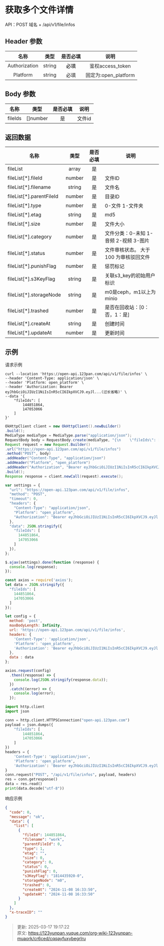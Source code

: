 # 获取多个文件详情

API：POST 域名 + /api/v1/file/infos

## <font style="color:rgb(38, 38, 38);">Header 参数</font>
| **<font style="color:rgb(38, 38, 38);">名称</font>** | **<font style="color:rgb(38, 38, 38);">类型</font>** | **<font style="color:rgb(38, 38, 38);">是否必填</font>** | **<font style="color:rgb(38, 38, 38);">说明</font>** |
| :---: | :---: | :---: | :---: |
| <font style="color:rgb(38, 38, 38);">Authorization</font> | <font style="color:rgb(38, 38, 38);">string</font> | <font style="color:rgb(0, 0, 0);">必填</font><font style="color:rgb(38, 38, 38);"></font> | <font style="color:rgb(38, 38, 38);">鉴权access_token</font> |
| <font style="color:rgb(38, 38, 38);">Platform</font> | <font style="color:rgb(38, 38, 38);">string</font> | <font style="color:rgb(38, 38, 38);">必填</font> | <font style="color:rgb(38, 38, 38);">固定为:open_platform</font> |


## Body 参数
| **名称** | **类型** | **是否必填** | **说明** |
| :---: | :---: | :---: | :---: |
| fileIds | []number | 是 | 文件id |


## 返回数据
| **名称** | **类型** | **是否必填** | **说明** |
| --- | :---: | :---: | --- |
| fileList | array | 是 |  |
| fileList[*].fileId | number | 是 | 文件ID |
| fileList[*].filename | string | 是 | 文件名 |
| fileList[*].parentFileId | number | 是 | 目录ID |
| fileList[*].type | number | 是 | 0-文件  1-文件夹 |
| fileList[*].etag | string | 是 | md5 |
| fileList[*].size | number | 是 | 文件大小 |
| fileList[*].category | number | 是 | 文件分类：0-未知 1-音频 2-视频 3-图片 |
| fileList[*].status | number | 是 | 文件审核状态。 大于 100 为审核驳回文件 |
| fileList[*].punishFlag | number | 是 | 惩罚标记 |
| fileList[*].s3KeyFlag | string | 是 | 关联s3_key的初始用户标识 |
| fileList[*].storageNode | string | 是 | m0是ceph，m1以上为minio |
| fileList[*].trashed | number | 是 | 是否在回收站：[0：否，1：是] |
| fileList[*].createAt | string | 是 | 创建时间 |
| fileList[*].updateAt | number | 是 | 更新时间 |


## 示例
请求示例

```shell
curl --location 'https://open-api.123pan.com/api/v1/file/infos' \
--header 'Content-Type: application/json' \
--header 'Platform: open_platform' \
--header 'Authorization: Bearer eyJhbGciOiJIUzI1NiIsInR5cCI6IkpXVCJ9.eyJl...(过长省略)' \
--data '{
    "fileIds": [
        144851864,
        147053066
    ]
}'
```

```java
OkHttpClient client = new OkHttpClient().newBuilder()
.build();
MediaType mediaType = MediaType.parse("application/json");
RequestBody body = RequestBody.create(mediaType, "{\n    \"fileIds\": [\n        144851864,\n        147053066\n    ]\n}");
Request request = new Request.Builder()
.url("https://open-api.123pan.com/api/v1/file/infos")
.method("POST", body)
.addHeader("Content-Type", "application/json")
.addHeader("Platform", "open_platform")
.addHeader("Authorization", "Bearer eyJhbGciOiJIUzI1NiIsInR5cCI6IkpXVCJ9.eyJl...(过长省略)")
.build();
Response response = client.newCall(request).execute();
```

```javascript
var settings = {
  "url": "https://open-api.123pan.com/api/v1/file/infos",
  "method": "POST",
  "timeout": 0,
  "headers": {
    "Content-Type": "application/json",
    "Platform": "open_platform",
    "Authorization": "Bearer eyJhbGciOiJIUzI1NiIsInR5cCI6IkpXVCJ9.eyJl...(过长省略)"
  },
  "data": JSON.stringify({
    "fileIds": [
      144851864,
      147053066
    ]
  }),
};

$.ajax(settings).done(function (response) {
  console.log(response);
});
```

```javascript
const axios = require('axios');
let data = JSON.stringify({
  "fileIds": [
    144851864,
    147053066
  ]
});

let config = {
  method: 'post',
  maxBodyLength: Infinity,
  url: 'https://open-api.123pan.com/api/v1/file/infos',
  headers: { 
    'Content-Type': 'application/json', 
    'Platform': 'open_platform', 
    'Authorization': 'Bearer eyJhbGciOiJIUzI1NiIsInR5cCI6IkpXVCJ9.eyJl...(过长省略)'
  },
  data : data
};

axios.request(config)
  .then((response) => {
    console.log(JSON.stringify(response.data));
  })
  .catch((error) => {
    console.log(error);
  });

```

```python
import http.client
import json

conn = http.client.HTTPSConnection("open-api.123pan.com")
payload = json.dumps({
    "fileIds": [
        144851864,
        147053066
    ]
})
headers = {
    'Content-Type': 'application/json',
    'Platform': 'open_platform',
    'Authorization': 'Bearer eyJhbGciOiJIUzI1NiIsInR5cCI6IkpXVCJ9.eyJl...(过长省略)'
}
conn.request("POST", "/api/v1/file/infos", payload, headers)
res = conn.getresponse()
data = res.read()
print(data.decode("utf-8"))
```

响应示例

```json
{
  "code": 0,
  "message": "ok",
  "data": {
    "list": [
      {
        "fileId": 144851864,
        "filename": "work",
        "parentFileId": 0,
        "type": 1,
        "etag": "",
        "size": 0,
        "category": 0,
        "status": 0,
        "punishFlag": 0,
        "s3KeyFlag": "1814435920-0",
        "storageNode": "m0",
        "trashed": 0,
        "createAt": "2024-11-08 16:33:50",
        "updateAt": "2024-11-08 16:33:50"
      }
    ]
  },
  "x-traceID": ""
}
```



> 更新: 2025-03-17 19:17:22  
> 原文: <https://123yunpan.yuque.com/org-wiki-123yunpan-muaork/cr6ced/cqqayfuxybegrlru>